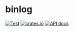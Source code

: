 # binlog

[![Test](https://github.com/ysimonson/binlog/actions/workflows/CI.yml/badge.svg)](https://github.com/ysimonson/binlog/actions/workflows/CI.yml)
[![crates.io](https://img.shields.io/crates/v/binlog.svg)](https://crates.io/crates/binlog)
[![API docs](https://docs.rs/binlog/badge.svg)](https://docs.rs/binlog)
